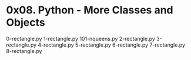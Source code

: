 # 0x08. Python - More Classes and Objects

0-rectangle.py
1-rectangle.py
101-nqueens.py
2-rectangle.py
3-rectangle.py
4-rectangle.py
5-rectangle.py
6-rectangle.py
7-rectangle.py
8-rectangle.py
